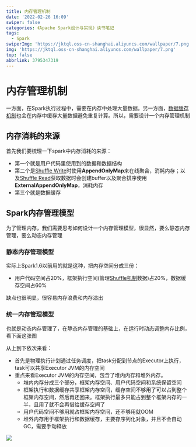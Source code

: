 ```yaml
---
title: 内存管理机制
date: '2022-02-26 16:09'
swiper: false
categories: 《Apache Spark设计与实现》读书笔记
tags:
  - Spark
swiperImg: 'https://jktql.oss-cn-shanghai.aliyuncs.com/wallpaper/7.png'
img: 'https://jktql.oss-cn-shanghai.aliyuncs.com/wallpaper/7.png'
top: false
abbrlink: 3795347319
---
```



# 内存管理机制

一方面，在Spark执行过程中，需要在内存中处理大量数据。另一方面，[数据缓存机制](https://www.wolai.com/4BX17njvWhVDdWiRpGyXdr)也会在内存中缓存大量数据避免重复计算。所以，需要设计一个内存管理机制



## 内存消耗的来源

首先我们要梳理一下spark中内存消耗的来源：

- 第一个就是用户代码里使用到的数据和数据结构
- 第二个是[Shuffle Write](https://www.wolai.com/nq1kb81XTb1VVkziL3Upor)时使用**AppendOnlyMap**来在线聚合，消耗内存；以及[Shuffle Read](https://www.wolai.com/cTLVKNfWtxPNoBNEYXQtnB)获取数据时会创建buffer以及聚合排序使用**ExternalAppendOnlyMap**，消耗内存
- 第三个就是数据缓存

## Spark内存管理模型

为了管理内存，我们需要思考如何设计一个内存管理模型，很显然，要么静态内存管理，要么动态内存管理

### 静态内存管理模型

实际上Spark1.6以前用的就是这种，把内存空间分成三份：

- 用户代码空间占20%，框架执行空间(管理[Shuffle机制](https://www.wolai.com/4eEcWWFkQPH1G45PsjDeb6)数据)占20%，数据缓存空间占60%

缺点也很明显，很容易内存浪费和内存溢出

### 统一内存管理模型

也就是动态内存管理了，在静态内存管理的基础上，在运行时动态调整内存比例，看下面这张图

从上到下依次来看：

- 首先是物理执行计划通过任务调度，把task分配到节点的Executor上执行，task可以共享Executor JVM的内存空间
- 重点来看Executor JVM的内存空间，包含了堆内内存和堆外内存。
	- 堆内内存分成三个部分，框架内存空间、用户代码空间和系统保留空间
	- 框架执行和数据缓存共享框架内存空间，缓存空间不够用了可以占到整个框架内存空间，然后再还回来。框架执行最多只能占到整个框架内存的一半，且用了就不会再借给缓存空间了
	- 用户代码空间不够用就占框架内存空间，还不够用就OOM
	- 堆外内存用于框架执行和数据缓存，主要存序列化对象，并且不会自动GC，需要手动释放

![](https://jktql.oss-cn-shanghai.aliyuncs.com/article/内存管理机制/image.png "")
